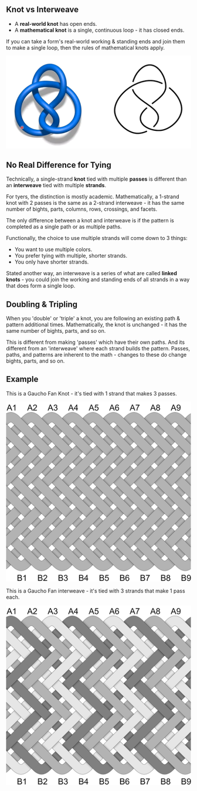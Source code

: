 ## Knot vs Interweave 

* A **real-world knot** has open ends. 
* A **mathematical knot** is a single, continuous loop - it has closed ends.

If you can take a form's real-world working & standing ends and join them to make a single loop, then the rules of mathematical knots apply. 

![](../assets/images/knots_circle.png)

## No Real Difference for Tying

Technically, a single-strand **knot** tied with multiple **passes** is different than an **interweave** tied with multiple **strands**. 

For tyers, the distinction is mostly academic. Mathematically, a 1-strand knot with 2 passes is the same as a 2-strand interweave - it has the same number of bights, parts, columns, rows, crossings, and facets. 

The only difference between a knot and interweave is if the pattern is completed as a single path or as multiple paths. 

Functionally, the choice to use multiple strands will come down to 3 things:

* You want to use multiple colors.
* You prefer tying with multiple, shorter strands.
* You only have shorter strands. 

Stated another way, an interweave is a series of what are called **linked knots** - you could join the working and standing ends of all strands in a way that does form a single loop. 

## Doubling & Tripling

When you 'double' or 'triple' a knot, you are following an existing path & pattern additional times. Mathematically, the knot is unchanged - it has the same number of bights, parts, and so on. 

This is different from making 'passes' which have their own paths. And its different from an 'interweave' where each strand builds the pattern. Passes, paths, and patterns are inherent to the math - changes to these do change bights, parts, and so on. 

## Example

This is a Gaucho Fan Knot - it's tied with 1 strand that makes 3 passes. 

![](../assets/images/knot-vs-interweave_knot.png)

This is a Gaucho Fan interweave - it's tied with 3 strands that make 1 pass each.

![](../assets/images/knot-vs-interweave_interweave.png)

